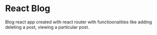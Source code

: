 # React Blog
Blog react app created with react router with functioonalities like adding deleting a post, viewing a particular post.
